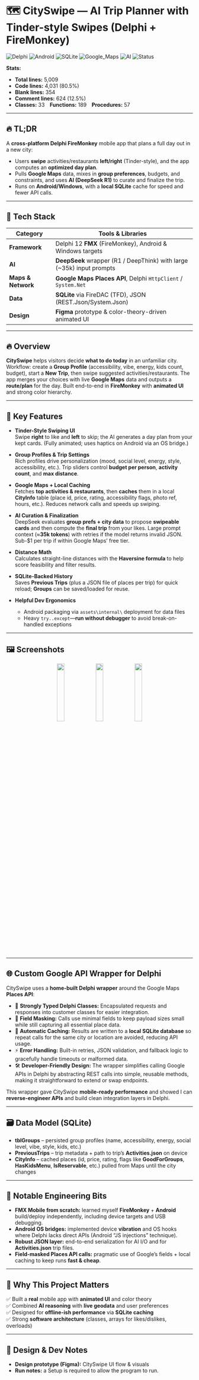 # 🗺️ CitySwipe — AI Trip Planner with Tinder-style Swipes (Delphi + FireMonkey)
![Delphi](https://img.shields.io/badge/Delphi-12%20FMX-blue?style=for-the-badge)
![Android](https://img.shields.io/badge/Android-Mobile%20App-brightgreen?style=for-the-badge&logo=android)
![SQLite](https://img.shields.io/badge/SQLite-Embedded%20DB-003B57?style=for-the-badge&logo=sqlite)
![Google_Maps](https://img.shields.io/badge/Google%20Maps-Places%20API-red?style=for-the-badge&logo=googlemaps)
![AI](https://img.shields.io/badge/AI-DeepSeek%20R1-orange?style=for-the-badge)
![Status](https://img.shields.io/badge/Status-Prototype-yellow?style=for-the-badge)

**Stats:**

- **Total lines:** 5,009
- **Code lines:** 4,031 (80.5%)
- **Blank lines:** 354  
- **Comment lines:** 624 (12.5%)  
- **Classes:** 33 **Functions:** 189 **Procedures:** 57

---

## 🔥 TL;DR

A **cross-platform Delphi FireMonkey** mobile app that plans a full day out in a new city:  
- Users **swipe** activities/restaurants **left/right** (Tinder-style), and the app computes an **optimized day plan**.  
- Pulls **Google Maps** data, mixes in **group preferences**, budgets, and constraints, and uses **AI (DeepSeek R1)** to curate and finalize the trip.  
- Runs on **Android/Windows**, with a **local SQLite** cache for speed and fewer API calls.
---

## 🧩 Tech Stack

| Category            | Tools & Libraries                                                    |
|--------------------|-------------------                                                    |
| **Framework**      | Delphi 12 **FMX** (FireMonkey), Android & Windows targets             |
| **AI**             | **DeepSeek** wrapper (R1 / DeepThink) with large (~35k) input prompts |
| **Maps & Network** | **Google Maps Places API**, Delphi `HttpClient` / `System.Net`        |
| **Data**           | **SQLite** via FireDAC (TFD), JSON (REST.Json/System.Json)            |
| **Design**         | **Figma** prototype & color-theory-driven animated UI                 |

---

## 🔥 Overview

**CitySwipe** helps visitors decide **what to do today** in an unfamiliar city.  
Workflow: create a **Group Profile** (accessibility, vibe, energy, kids count, budget), start a **New Trip**, then swipe suggested activities/restaurants. The app merges your choices with live **Google Maps** data and outputs a **route/plan** for the day. Built end-to-end in **FireMonkey** with **animated UI** and strong color hierarchy.

---

## 🎥 Key Features

- **Tinder-Style Swiping UI**  
  Swipe **right** to like and **left** to skip; the AI generates a day plan from your kept cards. (Fully animated; uses haptics on Android via an OS bridge.)

- **Group Profiles & Trip Settings**  
  Rich profiles drive personalization (mood, social level, energy, style, accessibility, etc.). Trip sliders control **budget per person**, **activity count**, and **max distance**.

- **Google Maps + Local Caching**  
  Fetches **top activities & restaurants**, then **caches** them in a local **CityInfo** table (place id, price, rating, accessibility flags, photo ref, hours, etc.). Reduces network calls and speeds up swiping.

- **AI Curation & Finalization**  
  DeepSeek evaluates **group prefs + city data** to propose **swipeable cards** and then compute the **final trip** from your likes. Large prompt context (≈**35k tokens**) with retries if the model returns invalid JSON. Sub-$1 per trip if within Google Maps’ free tier.

- **Distance Math**  
  Calculates straight-line distances with the **Haversine formula** to help score feasibility and filter results.

- **SQLite-Backed History**  
  Saves **Previous Trips** (plus a JSON file of places per trip) for quick reload; **Groups** can be saved/loaded for reuse.

- **Helpful Dev Ergonomics**  
  - Android packaging via `assets\internal\` deployment for data files  
  - Heavy `try..except`—**run without debugger** to avoid break-on-handled exceptions  

---

## 🖼️ Screenshots
<p align="center">
  <img src="https://github.com/user-attachments/assets/e0dbdf58-9953-49cd-9651-fb2740297921" width="20%" />
  <img src="https://github.com/user-attachments/assets/4562a381-c977-4921-8dae-15c17b0163c9b" width="20%" />
  <img src="https://github.com/user-attachments/assets/63050474-922e-49af-aab4-7956c21649fa" width="20%" /> 
</p> 

---

## 🌐 Custom Google API Wrapper for Delphi

CitySwipe uses a **home-built Delphi wrapper** around the Google Maps **Places API**:  
- 🚀 **Strongly Typed Delphi Classes:** Encapsulated requests and responses into customer classes for easier integration.  
- 🧩 **Field Masking:** Calls use minimal fields to keep payload sizes small while still capturing all essential place data.  
- 🔄 **Automatic Caching:** Results are written to a **local SQLite database** so repeat calls for the same city or location are avoided, reducing API usage.  
- ⚡ **Error Handling:** Built-in retries, JSON validation, and fallback logic to gracefully handle timeouts or malformed data.  
- 🛠️ **Developer-Friendly Design:** The wrapper simplifies calling Google APIs in Delphi by abstracting REST calls into simple, reusable methods, making it straightforward to extend or swap endpoints.

This wrapper gave CitySwipe **mobile-ready performance** and showed I can **reverse-engineer APIs** and build clean integration layers in Delphi.

---

## 🗃️ Data Model (SQLite)

- **tblGroups** – persisted group profiles (name, accessibility, energy, social level, vibe, style, kids, etc.)  
- **PreviousTrips** – trip metadata + path to trip’s **Activities.json** on device  
- **CityInfo** – cached places (id, price, rating, flags like **GoodForGroups**, **HasKidsMenu**, **IsReservable**, etc.) pulled from Maps until the city changes  

---

## 🧠 Notable Engineering Bits

- **FMX Mobile from scratch:** learned myself **FireMonkey** + **Android** build/deploy independently, including device targets and USB debugging.
- **Android OS bridges:** implemented device **vibration** and OS hooks where Delphi lacks direct APIs (Android “JS injections” technique).
- **Robust JSON layer:** end-to-end serialization for AI I/O and for **Activities.json** trip files.
- **Field-masked Places API calls:** pragmatic use of Google’s fields + local caching to keep runs **fast & cheap**.

---

## 🎯 Why This Project Matters

✅ Built a **real** mobile app with **animated UI** and color theory  
✅ Combined **AI reasoning** with **live geodata** and user preferences  
✅ Designed for **offline-ish performance** via **SQLite caching**  
✅ Strong **software architecture** (classes, arrays for likes/dislikes, overloads)  

---

## 🔗 Design & Dev Notes

- **Design prototype (Figma):** CitySwipe UI flow & visuals  
- **Run notes:** a Setup is required to allow the program to run. 
